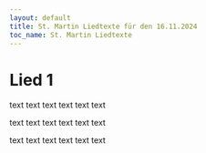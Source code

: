 ```yaml
---
layout: default
title: St. Martin Liedtexte für den 16.11.2024
toc_name: St. Martin Liedtexte
---
```


# Lied 1

text text
text text
text text

text text
text text
text text

text text
text text
text text
